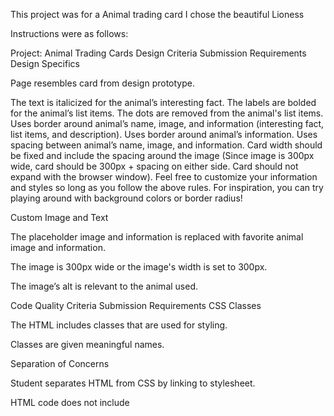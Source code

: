 This project was for a Animal trading card I chose the beautiful Lioness

Instructions were as follows:

Project: Animal Trading Cards
Design
Criteria	Submission Requirements
Design Specifics

Page resembles card from design prototype.

The text is italicized for the animal’s interesting fact.
The labels are bolded for the animal’s list items.
The dots are removed from the animal's list items.
Uses border around animal’s name, image, and information (interesting fact, list items, and description).
Uses border around animal’s information.
Uses spacing between animal’s name, image, and information.
Card width should be fixed and include the spacing around the image (Since image is 300px wide, card should be 300px + spacing on either side. Card should not expand with the browser window).
Feel free to customize your information and styles so long as you follow the above rules. For inspiration, you can try playing around with background colors or border radius!

Custom Image and Text

The placeholder image and information is replaced with favorite animal image and information.

The image is 300px wide or the image's width is set to 300px.

The image’s alt is relevant to the animal used.

Code Quality
Criteria	Submission Requirements
CSS Classes

The HTML includes classes that are used for styling.

Classes are given meaningful names.

Separation of Concerns

Student separates HTML from CSS by linking to stylesheet.

HTML code does not include <style> elements or style attributes in the body.

Code Quality

Code is ready for review, meaning new lines and indentation are used for easy readability.
